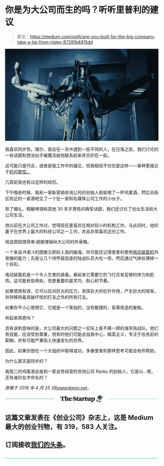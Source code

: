 # 你是为大公司而生的吗？听听里普利的建议

> 原文：<https://medium.com/swlh/are-you-built-for-the-big-company-take-a-tip-from-ripley-87291b4815dd>

![](img/1bd1bd7f2d40d6f918e3c1ab2cbf858c.png)

我喜欢同步性。偶尔，我会在一天中遇到一些不同的人，在日落之前，我们讨论的一些话题和想法似乎被魔法般地联系起来并交织在一起。

这可能只是巧合，或者是我工作中的偏见，但我相信不仅仅是这样——某种更接近于[的可能性。](/key-lessons-from-books/the-key-lessons-from-where-good-ideas-come-from-by-steven-johnson-1798e11becdb)

几周前我也有过这样的经历。

下午晚些时候，我和一家新营销咨询公司的创始人偷偷喝了一杯鸡尾酒，然后去街区附近的一家酒吧见了一个在一家知名媒体公司工作的小伙子。

除了婚礼、精酿啤酒和其他 30 多岁男性的典型话题，我们还讨论了创业生活和大公司生活。

他以前在大公司工作过，觉得现在更喜欢在相对较小的机构工作。与此同时，他的妻子在世界上最大的科技公司之一工作，并且非常喜欢这份工作。

他说原因很简单:她能够操纵大公司的外骨骼。

一个来自*外星人*的图像立即跃入我的脑海。你可能还记得里普利使用[电动装载机](http://avp.wikia.com/wiki/Caterpillar_P-5000_Work_Loader)外骨骼的能力；先是让几个持怀疑态度的陆战队员大吃一惊，然后通过气闸处理掉一个异形。

电动装载机是一个令人生畏的装备。看起来它需要它的飞行员有足够的体力和肌肉。这可能有些用处，但更重要的是灵巧、耐心和节奏。

如果使用有效，它可以应对巨大的压力，发挥巨大的杠杆作用，产生巨大的效率，并转移除最具破坏性的打击之外的所有打击。

如果你不小心使用它，它就是一个笨拙的，没有敏捷的，急需改造的废船。

听起来熟悉吗？

具有讽刺意味的是，大公司最大的问题之一实际上是不屑一顾的海军陆战队。他们有技能，应该受到尊重，但有时他们可能会自我中心，精英主义，专注于任务前的薪酬，并有可能严重陷入快速变化的世界。

因此，如果你想在一个大组织中取得成功，多像里普利那样思考可能会有所帮助。

为什么那天是同步的？

我周二的鸡尾酒会是和一家女性经营的咨询公司 Ripley 的创始人，它是以…嗯，还有谁的名字命名的？

*原载于 2018 年 4 月 25 日*[*howardgray.net*](http://www.howardgray.net/2018/04/25/are-you-built-for-the-big-company-take-a-tip-from-ripley/)*。*

[![](img/308a8d84fb9b2fab43d66c117fcc4bb4.png)](https://medium.com/swlh)

## 这篇文章发表在《创业公司》杂志上，这是 Medium 最大的创业刊物，有 319，583 人关注。

## 订阅接收[我们的头条](http://growthsupply.com/the-startup-newsletter/)。

[![](img/b0164736ea17a63403e660de5dedf91a.png)](https://medium.com/swlh)